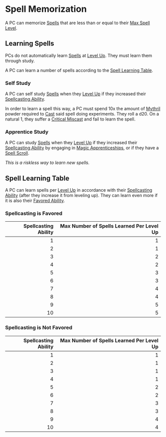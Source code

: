 # Spell Memorization

A PC can memorize [Spells](Spells.md) that are less than or equal to their [Max Spell Level](../Spells/Spell%20Level.md#Max%20Spell%20Level).

## Learning Spells

PCs do not automatically learn [Spells](Spells.md) at [Level Up](../../Player%20Characters/Derived%20Statistics/Level.md#Level%20Up). They must learn them through study.

A PC can learn a number of spells according to the [Spell Learning Table](Spell%20Memorization.md#Spell%20Learning%20Table).

### Self Study

A PC can self study [Spells](Spells.md) when they [Level Up](../../Player%20Characters/Derived%20Statistics/Level.md#Level%20Up) if they increased their [Spellcasting Ability](../The%20Spellcasting%20Disciplines/Spellcasting%20Ability.md).

In order to learn a spell this way, a PC must spend 10x the amount of [Mythril](../Mythril.md) powder required to [Cast](Spellcasting.md) said spell doing experiments. They roll a d20. On a natural 1, they suffer a [Critical Miscast](../../Game%20Procedures/Dice%20Rolls/Critical%20Miscast.md) and fail to learn the spell.

### Apprentice Study

A PC can study [Spells](Spells.md) when they [Level Up](../../Player%20Characters/Derived%20Statistics/Level.md#Level%20Up) if they increased their [Spellcasting Ability](../The%20Spellcasting%20Disciplines/Spellcasting%20Ability.md) by engaging in [Magic Apprenticeships](Magic%20Apprenticeships.md), or if they have a [Spell Scroll](Spell%20Scrolls.md).

*This is a riskless way to learn new spells.*

## Spell Learning Table

A PC can learn spells per [Level Up](../../Player%20Characters/Derived%20Statistics/Level.md#Level%20Up) in accordance with their [Spellcasting Ability](../The%20Spellcasting%20Disciplines/Spellcasting%20Ability.md) (after they increase it from leveling up). They can learn even more if it is also their [Favored Ability](../../Player%20Characters/Favored%20Ability.md).

### Spellcasting is Favored

| Spellcasting Ability | Max Number of Spells Learned Per Level Up |
| -------------------: | ----------------------------------------: |
|                    1 |                                         1 |
|                    2 |                                         1 |
|                    3 |                                         2 |
|                    4 |                                         2 |
|                    5 |                                         3 |
|                    6 |                                         3 |
|                    7 |                                         4 |
|                    8 |                                         4 |
|                    9 |                                         5 |
|                   10 |                                         5 |

### Spellcasting is Not Favored

| Spellcasting Ability | Max Number of Spells Learned Per Level Up |
| -------------------: | ----------------------------------------: |
|                    1 |                                         1 |
|                    2 |                                         1 |
|                    3 |                                         1 |
|                    4 |                                         1 |
|                    5 |                                         2 |
|                    6 |                                         2 |
|                    7 |                                         3 |
|                    8 |                                         3 |
|                    9 |                                         4 |
|                   10 |                                         4 |
